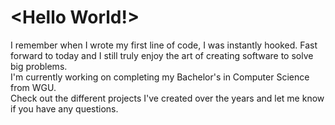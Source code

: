 # <Hello World!>
I remember when I wrote my first line of code, I was instantly hooked. 
Fast forward to today and I still truly enjoy the art of creating software to solve big problems.<br>
I'm currently working on completing my Bachelor's in Computer Science from WGU.<br>
Check out the different projects I've created over the years and let me know if you have any questions.
